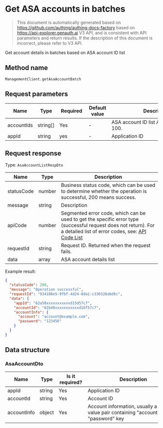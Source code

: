 # Get ASA accounts in batches

<!--
Warning⚠️:
Do not modify this document directly,
https://github.com/Authing/authing-docs-factory
Use this project to generate
-->

<LastUpdated />

> This document is automatically generated based on https://github.com/authing/authing-docs-factory based on https://api-explorer.genauth.ai V3 API, and is consistent with API parameters and return results. If the description of this document is incorrect, please refer to V3 API.

Get account details in batches based on ASA account ID list

## Method name

`ManagementClient.getAsaAccountBatch`

## Request parameters

| Name       | Type     | <div style="width:80px">Required</div> | <div style="width:60px">Default value</div> | <div style="width:300px">Description</div>   | <div style="width:200px">Sample value</div> |
| ---------- | -------- | -------------------------------------- | ------------------------------------------- | -------------------------------------------- | ------------------------------------------- |
| accountIds | string[] | Yes                                    | -                                           | ASA account ID list Array length limit: 100. | `["6228edaxxxxxxxxcade3a3d9"]`              |
| appId      | string   | yes                                    | -                                           | Application ID                               | `62a50xxxxxxxxxxxd15d57c7`                  |

## Request response

Type: `AsaAccountListRespDto`

| Name       | Type   | Description                                                                                                                                                                                                                                                                                                                                  |
| ---------- | ------ | -------------------------------------------------------------------------------------------------------------------------------------------------------------------------------------------------------------------------------------------------------------------------------------------------------------------------------------------- |
| statusCode | number | Business status code, which can be used to determine whether the operation is successful, 200 means success.                                                                                                                                                                                                                                 |
| message    | string | Description                                                                                                                                                                                                                                                                                                                                  |
| apiCode    | number | Segmented error code, which can be used to get the specific error type (successful request does not return). For a detailed list of error codes, see: [API Code List](https://api-explorer.genauth.ai/?tag=group/%E5%BC%80%E5%8F%91%E5%87%86%E5%A4%87#tag/%E5%BC%80%E5%8F%91%E5%87%86%E5%A4%87/%E9%94%99%E8%AF%AF%E5%A4%84%E7%90%86/apiCode) |
| requestId  | string | Request ID. Returned when the request fails.                                                                                                                                                                                                                                                                                                 |
| data       | array  | ASA account details list                                                                                                                                                                                                                                                                                                                     |

Example result:

```json
{
  "statusCode": 200,
  "message": "Operation successful",
  "requestId": "934108e5-9fbf-4d24-8da1-c330328abd6c",
  "data": {
    "appId": "62a50xxxxxxxxxxxd15d57c7",
    "accountId": "62b40xxxxxxxxxxxd16f57c7",
    "accountInfo": {
      "account": "account@example.com",
      "password": "123456"
    }
  }
}
```

## Data structure

### <a id="AsaAccountDto"></a> AsaAccountDto

| Name        | Type   | <div style="width:80px">Is it required?</div> | <div style="width:300px">Description</div>                                         | <div style="width:200px">Sample value</div>             |
| ----------- | ------ | --------------------------------------------- | ---------------------------------------------------------------------------------- | ------------------------------------------------------- |
| appId       | string | Yes                                           | Application ID                                                                     | `62a50xxxxxxxxxxxd15d57c7`                              |
| accountId   | string | Yes                                           | Account ID                                                                         | `62b40xxxxxxxxxxxd16f57c7`                              |
| accountInfo | object | Yes                                           | Account information, usually a key-value pair containing "account", "password" key | `{"account":"account@example.com","password":"123456"}` |
